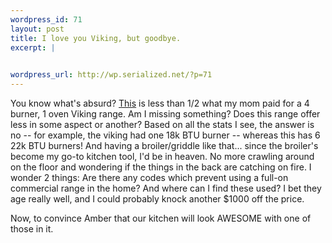 ```yaml
--- 
wordpress_id: 71
layout: post
title: I love you Viking, but goodbye.
excerpt: |
  

wordpress_url: http://wp.serialized.net/?p=71
---
```

You know what's absurd? <a href="https://www.surfasonline.com/products/25382.cfm">This</a> is less than 1/2 what my mom paid for a 4 burner, 1 oven Viking range. Am I missing something? Does this range offer less in some aspect or another? Based on all the stats I see, the answer is no -- for example, the viking had one 18k BTU burner -- whereas this has 6 22k BTU burners! And having a broiler/griddle like that... since the broiler's become my go-to kitchen tool, I'd be in heaven. No more crawling around on the floor and wondering if the things in the back are catching on fire. I wonder 2 things: Are there any codes which prevent using a full-on commercial range in the home? And where can I find these used? I bet they age really well, and I could probably knock another $1000 off the price.

Now, to convince Amber that our kitchen will look AWESOME with one of those in it.
